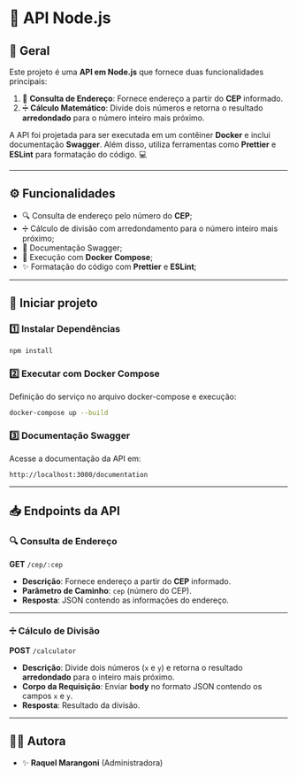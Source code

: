 
# 🚀 API Node.js

## 🌟 Geral

Este projeto é uma **API em Node.js** que fornece duas funcionalidades principais:

1. 📍 **Consulta de Endereço**: Fornece endereço a partir do **CEP** informado.
2. ➗ **Cálculo Matemático**: Divide dois números e retorna o resultado **arredondado** para o número inteiro mais próximo.

A API foi projetada para ser executada em um contêiner **Docker** e inclui documentação **Swagger**. Além disso, utiliza ferramentas como **Prettier** e **ESLint** para formatação do código. 💻

---

## ⚙️ Funcionalidades

- 🔍 Consulta de endereço pelo número do **CEP**;
- ➗ Cálculo de divisão com arredondamento para o número inteiro mais próximo;
- 📄 Documentação Swagger;
- 🐳 Execução com **Docker Compose**;
- ✨ Formatação do código com **Prettier** e **ESLint**;

---

## 🚀 Iniciar projeto

### 1️⃣ **Instalar Dependências**

```bash
npm install
```

### 2️⃣ **Executar com Docker Compose**

Definição do serviço no arquivo docker-compose e execução:

```bash
docker-compose up --build
```

### 3️⃣ **Documentação Swagger**

Acesse a documentação da API em:

```
http://localhost:3000/documentation
```

---

## 📥 Endpoints da API

### 🔍 **Consulta de Endereço**

**GET** `/cep/:cep`

- **Descrição**: Fornece endereço a partir do **CEP** informado.
- **Parâmetro de Caminho**: `cep` (número do CEP).
- **Resposta**: JSON contendo as informações do endereço.

---

### ➗ **Cálculo de Divisão**

**POST** `/calculator`

- **Descrição**: Divide dois números (`x` e `y`) e retorna o resultado **arredondado** para o inteiro mais próximo.
- **Corpo da Requisição**: Enviar **body** no formato JSON contendo os campos `x` e `y`.
- **Resposta**: Resultado da divisão.

---

## 👩‍💻 Autora

- ✨ **Raquel Marangoni** (Administradora)
